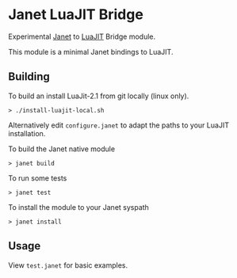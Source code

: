 # Janet LuaJIT Bridge


Experimental [Janet](https://janet-lang.org) to [LuaJIT](http://luajit.org) Bridge module.

This module is a minimal Janet bindings to LuaJIT.


## Building 

To build an install LuaJit-2.1 from git locally (linux only).

```
> ./install-luajit-local.sh
```

Alternatively edit `configure.janet` to adapt the paths to your LuaJIT installation. 

To build the Janet native module

```
> janet build
```
To run some tests 

```
> janet test
```

To install the module to your Janet syspath

```
> janet install
```


## Usage

View `test.janet` for basic examples.





